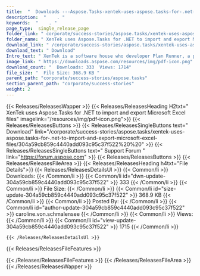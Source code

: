 ```yaml
---
title:  "  Downloads ---Aspose.Tasks-xentek-uses-aspose.tasks-for-.net-to-import-and-export-microsoft-excel-files . " 
description:  "    . " 
keywords:  "    . " 
page_type:  single_release_page
folder_link: " corporate/success-stories/aspose.tasks/xentek-uses-aspose.tasks-for-.net-to-import-and-export-microsoft-excel-files/"
folder_name: " XenTek uses Aspose.Tasks for .NET to import and export Microsoft Excel files"
download_link: " /corporate/success-stories/aspose.tasks/xentek-uses-aspose.tasks-for-.net-to-import-and-export-microsoft-excel-files/304a59cb859c4440add093c95c37f522"
download_text: " Download"
Intro_text: " XenTek is a software house who developer Plan Runner, a project management tool...."
image_link: " https://downloads.aspose.com/resources/img/pdf-icon.png"
download_count: "  Downloads: 333  Views: 1714"
file_size: "  File Size: 368.9 KB "
parent_path: "corporate/success-stories/aspose.tasks"
section_parent_path: "corporate/success-stories"
weight: 2 
---
```


{{< Releases/ReleasesWapper >}}
  {{< Releases/ReleasesHeading H2txt=" XenTek uses Aspose.Tasks for .NET to import and export Microsoft Excel files" imagelink="/resources/img/pdf-icon.png">}}
  {{< Releases/ReleasesButtons >}}
    {{< Releases/ReleasesSingleButtons text=" Download" link="/corporate/success-stories/aspose.tasks/xentek-uses-aspose.tasks-for-.net-to-import-and-export-microsoft-excel-files/304a59cb859c4440add093c95c37f522%20%20" >}}
    {{< Releases/ReleasesSingleButtons text=" Support Forum " link="https://forum.aspose.com" >}}
  {{< Releases/ReleasesButtons >}}
  {{< Releases/ReleasesFileArea >}}
    {{< Releases/ReleasesHeading h4txt="File Details">}}
    {{< Releases/ReleasesDetailsUl >}}
            {{< Common/li  >}} Downloads: {{< /Common/li >}} 
      {{< Common/li id="dwn-update-304a59cb859c4440add093c95c37f522" >}} 333 {{< /Common/li >}} 
      {{< Common/li  >}} File Size: {{< /Common/li >}} 
      {{< Common/li id="size-update-304a59cb859c4440add093c95c37f522" >}} 368.9 KB {{< /Common/li >}} 
      {{< Common/li  >}} Posted By: {{< /Common/li >}} 
      {{< Common/li id="author-update-304a59cb859c4440add093c95c37f522" >}} caroline.von.schmalensee {{< /Common/li >}} 
      {{< Common/li  >}} Views: {{< /Common/li >}} 
      {{< Common/li id="view-update-304a59cb859c4440add093c95c37f522" >}} 1715 {{< /Common/li >}} 

    {{< /Releases/ReleasesDetailsUl >}}

  {{< Releases/ReleasesFileFeatures >}}
      
  {{< /Releases/ReleasesFileFeatures >}}
 {{< /Releases/ReleasesFileArea >}}
{{< /Releases/ReleasesWapper >}}


